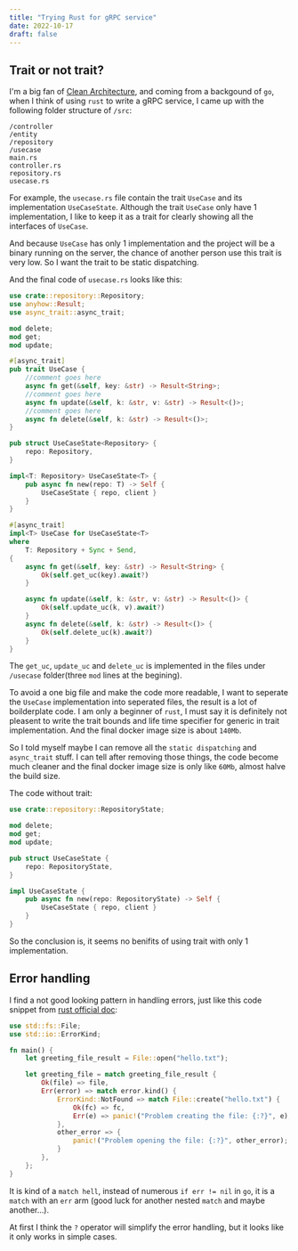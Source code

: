 ```yaml
---
title: "Trying Rust for gRPC service"
date: 2022-10-17
draft: false
---
```


## Trait or not trait?

I'm a big fan of [Clean Architecture](https://blog.cleancoder.com/uncle-bob/2012/08/13/the-clean-architecture.html), and coming from a backgound of `go`, when I think of using `rust` to write a gRPC service, I came up with the following folder structure of `/src`:

```
/controller
/entity
/repository
/usecase
main.rs
controller.rs
repository.rs
usecase.rs
``` 

For example, the `usecase.rs` file contain the trait `UseCase` and its implementation `UseCaseState`. Although the trait `UseCase` only have 1 implementation, I like to keep it as a trait for clearly showing all the interfaces of `UseCase`.

And because `UseCase` has only 1 implementation and the project will be a binary running on the server, the chance of another person use this trait is very low. So I want the trait to be static dispatching.

And the final code of `usecase.rs` looks like this:

```rust
use crate::repository::Repository;
use anyhow::Result;
use async_trait::async_trait;

mod delete;
mod get;
mod update;

#[async_trait]
pub trait UseCase {
	//comment goes here
    async fn get(&self, key: &str) -> Result<String>;
	//comment goes here
    async fn update(&self, k: &str, v: &str) -> Result<()>;
	//comment goes here
    async fn delete(&self, k: &str) -> Result<()>;
}

pub struct UseCaseState<Repository> {
    repo: Repository,
}

impl<T: Repository> UseCaseState<T> {
    pub async fn new(repo: T) -> Self {
        UseCaseState { repo, client }
    }
}

#[async_trait]
impl<T> UseCase for UseCaseState<T>
where
    T: Repository + Sync + Send,
{
    async fn get(&self, key: &str) -> Result<String> {
        Ok(self.get_uc(key).await?)
    }

    async fn update(&self, k: &str, v: &str) -> Result<()> {
        Ok(self.update_uc(k, v).await?)
    }
    async fn delete(&self, k: &str) -> Result<()> {
        Ok(self.delete_uc(k).await?)
    }
}
```

The `get_uc`, `update_uc` and `delete_uc` is implemented in the files under `/usecase` folder(three `mod` lines at the begining).

To avoid a one big file and make the code more readable, I want to seperate the `UseCase` implementation into seperated files, the result is a lot of boilderplate code.
I am only a beginner of `rust`, I must say it is definitely not pleasent to write the trait bounds and life time specifier for generic in trait implementation.
And the final docker image size is about `140Mb`.

So I told myself maybe I can remove all the `static dispatching` and `async_trait` stuff. I can tell after removing those things, the code become much cleaner and the final docker image size is only like `60Mb`, almost halve the build size.

The code without trait:

```rust
use crate::repository::RepositoryState;

mod delete;
mod get;
mod update;

pub struct UseCaseState {
    repo: RepositoryState,
}

impl UseCaseState {
    pub async fn new(repo: RepositoryState) -> Self {
        UseCaseState { repo, client }
    }
}
```

So the conclusion is, it seems no benifits of using trait with only 1 implementation.

## Error handling

I find a not good looking pattern in handling errors, just like this code snippet from [rust official doc](https://doc.rust-lang.org/book/ch09-02-recoverable-errors-with-result.html):

```rust
use std::fs::File;
use std::io::ErrorKind;

fn main() {
    let greeting_file_result = File::open("hello.txt");

    let greeting_file = match greeting_file_result {
        Ok(file) => file,
        Err(error) => match error.kind() {
            ErrorKind::NotFound => match File::create("hello.txt") {
                Ok(fc) => fc,
                Err(e) => panic!("Problem creating the file: {:?}", e),
            },
            other_error => {
                panic!("Problem opening the file: {:?}", other_error);
            }
        },
    };
}
```

It is kind of a `match hell`, instead of numerous `if err != nil` in `go`, it is a `match` with an `err` arm (good luck for another nested `match` and maybe another...).

At first I think the `?` operator will simplify the error handling, but it looks like it only works in simple cases. 